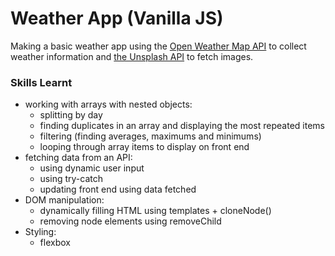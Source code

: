 # Weather App (Vanilla JS)

Making a basic weather app using the [Open Weather Map API](https://openweathermap.org/api) to collect weather information and [the Unsplash API](https://unsplash.com/developers) to fetch images.


### Skills Learnt
- working with arrays with nested objects:
    - splitting by day
    - finding duplicates in an array and displaying the most repeated items
    - filtering (finding averages, maximums and minimums)
    - looping through array items to display on front end
- fetching data from an API:
    - using dynamic user input
    - using try-catch
    - updating front end using data fetched
- DOM manipulation:
    - dynamically filling HTML using templates + cloneNode()
    - removing node elements using removeChild
- Styling:
    - flexbox